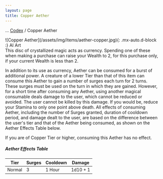 ```yaml
---
layout: page
title: Copper Aether
---
```

<span class="breadcrumbs" markdown="1">... [Codex](/codex) / Copper Aether</span>
<div class="position-placeholder" markdown="1">
![Copper Aether](/assets/img/items/aether-copper.jpg){: .mx-auto.d-block :}
<span class="ai-img">AI Art</span>
</div>
This disc of crystallized magic acts as currency. Spending one of these when making a purchase can raise your Wealth to 2, for this purchase only, if your current Wealth is less than 2.

In addition to its use as currency, Aether can be consumed for a burst of additional power. A creature of a lower Tier than that of this item can consume this Aether to gain a number of surges each turn for 2 turns. These surges must be used on the turn in which they are gained. However, for a short time after consuming any Aether, using another magical consumable deals damage to the user, which cannot be reduced or avoided. The user cannot be killed by this damage. If you would be, reduce your Stamina to only one point above death. All effects of consuming Aether, including the number of Surges granted, duration of cooldown period, and damage dealt to the user, are based on the difference between the user's tier and that of the Aether being consumed, as shown on the Aether Effects Table below.

If you are of Copper Tier or higher, consuming this Aether has no effect.

##### Aether Effects Table

| Tier | Surges | Cooldown | Damage |
| --- | --- | --- | --- |
| Normal | 3 | 1 Hour | 1d10 + 1 |